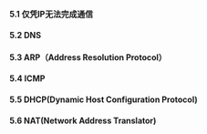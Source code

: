 #### 5.1 仅凭IP无法完成通信
#### 5.2 DNS
#### 5.3 ARP（Address Resolution Protocol）
#### 5.4 ICMP
#### 5.5 DHCP(Dynamic Host Configuration Protocol)
#### 5.6 NAT(Network Address Translator)
####
